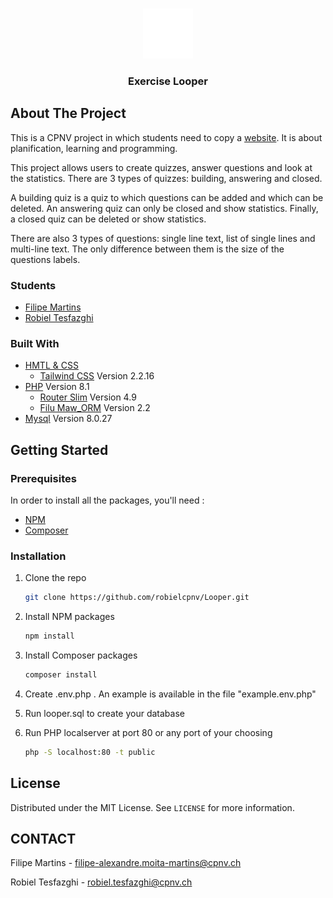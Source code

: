 <!--
*** To avoid retyping too much info. Do a search and replace for the following:
*** github_username, repo_name, twitter_handle, email, project_title, project_description
-->

<!-- PROJECT LOGO -->
<br />
<p align="center">
  <a href="https://github.com/robielcpnv/repo_name">
    <img src="public/assets/logo.png" alt="Logo" width="80" height="80">
  </a>
<h3 align="center">Exercise Looper</h3>

## About The Project

This is a CPNV project in which students need to copy a [website](https://stormy-plateau-54488.herokuapp.com/).
It is about planification, learning and programming.

This project allows users to create quizzes, answer questions and look at the statistics. There are 3 types of quizzes: 
building, answering and closed.


A building quiz is a quiz to which questions can be added and which can be deleted. An answering quiz can only be closed
and show statistics. Finally, a closed quiz can be deleted or show statistics.

There are also 3 types of questions: single line text, list of single lines and multi-line text. The only difference 
between them is the size of the questions labels.

### Students

* [Filipe Martins](https://github.com/FilipeCPNV)
* [Robiel Tesfazghi](https://github.com/robielcpnv)

### Built With

* [HMTL & CSS]()
  * [Tailwind CSS](https://tailwindcss.com/docs) Version 2.2.16
* [PHP](https://www.php.net/) Version 8.1
  * [Router Slim](https://packagist.org/packages/slim/slim) Version 4.9
  * [Filu Maw_ORM](https://packagist.org/packages/filu/maw_orm) Version 2.2
* [Mysql](https://dev.mysql.com/downloads/mysql/) Version 8.0.27

<!-- GETTING STARTED -->

## Getting Started

### Prerequisites

In order to install all the packages, you'll need :
- [NPM](https://nodejs.org/en/download/)
- [Composer](https://getcomposer.org/download/)

### Installation

1. Clone the repo
   ```sh
   git clone https://github.com/robielcpnv/Looper.git
   ```
2. Install NPM packages
   ```sh
   npm install
   ```
3. Install Composer packages
   ```sh
   composer install
   ```
4. Create .env.php . An example is available in the file "example.env.php"

5. Run looper.sql to create your database

6. Run PHP localserver at port 80 or any port of your choosing
    ```sh
    php -S localhost:80 -t public
    ```

## License

Distributed under the MIT License. See `LICENSE` for more information.

## CONTACT 

Filipe Martins - filipe-alexandre.moita-martins@cpnv.ch

Robiel Tesfazghi - robiel.tesfazghi@cpnv.ch

